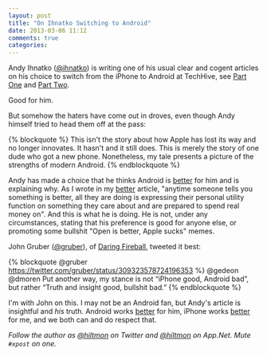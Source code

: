 ```yaml
---
layout: post
title: "On Ihnatko Switching to Android"
date: 2013-03-06 11:12
comments: true
categories: 
---
```


Andy Ihnatko ([@ihnatko](https://twitter.com/Ihnatko)) is writing one of his usual clear and cogent articles on his choice to switch from the iPhone to Android at TechHive, see [Part One](http://www.techhive.com/article/2030042/why-i-switched-from-iphone-to-android.html) and [Part Two](http://www.techhive.com/article/2030116/customize-and-collaborate-why-i-switched-from-iphone-to-android-part-2.html).

Good for him.

But somehow the haters have come out in droves, even though Andy himself tried to head them off at the pass:

{% blockquote %}
This isn't the story about how Apple has lost its way and no longer innovates. It hasn't and it still does. This is merely the story of one dude who got a new phone. Nonetheless, my tale presents a picture of the strengths of modern Android.
{% endblockquote %}

Andy has made a choice that he thinks Android is [better](https://hiltmon.com/blog/2013/03/02/better/) for him and is explaining why. As I wrote in my [better](https://hiltmon.com/blog/2013/03/02/better/) article, "anytime someone tells you something is better, all they are doing is expressing their personal utility function on something they care about and are prepared to spend real money on". And this is what he is doing. He is not, under any circumstances, stating that his preference is good for anyone else, or promoting some bullshit "Open is better, Apple sucks" memes.

John Gruber ([@gruber](https://twitter.com/gruber)), of [Daring Fireball](http://daringfireball.net), tweeted it best:

{% blockquote @gruber https://twitter.com/gruber/status/309323578724196353 %}
@gedeon @dmoren Put another way, my stance is not “iPhone good, Android bad”, but rather “Truth and insight good, bullshit bad.”
{% endblockquote %}

I'm with John on this. I may not be an Android fan, but Andy's article is insightful and *his* truth. Android works [better](https://hiltmon.com/blog/2013/03/02/better/) for him, iPhone works [better](https://hiltmon.com/blog/2013/03/02/better/) for me, and we both can and do respect that.

*Follow the author as [@hiltmon](https://twitter.com/hiltmon) on Twitter and [@hiltmon](http://alpha.app.net/hiltmon) on App.Net. Mute `#xpost` on one.*